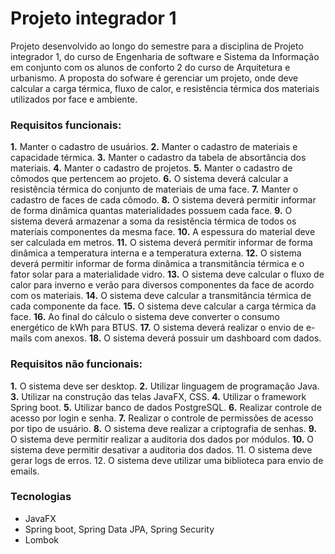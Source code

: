 # Projeto integrador 1

Projeto desenvolvido ao longo do semestre para a disciplina de Projeto integrador 1, do curso de Engenharia de software e Sistema da Informação em conjunto com os alunos de conforto 2 do curso de Arquitetura e urbanismo.
A proposta do sofware é gerenciar um projeto, onde deve calcular a carga térmica, fluxo de calor, e resistência térmica dos materiais utilizados por face e ambiente.


### Requisitos funcionais:
**1.** Manter o cadastro de usuários.
**2.** Manter o cadastro de materiais e capacidade térmica.
**3.** Manter o cadastro da tabela de absortância dos materiais.
**4.** Manter o cadastro de projetos.
**5.** Manter o cadastro de cômodos que pertencem ao projeto.
**6.** O sistema deverá  calcular a resistência  térmica do conjunto de materiais de uma face.
**7.** Manter o cadastro de faces de cada cômodo.
**8.** O sistema deverá permitir informar de forma dinâmica quantas materialidades possuem cada face.
**9.** O sistema deverá armazenar a soma da resistência térmica de todos os materiais componentes da mesma face.
**10.** A espessura do material deve ser calculada em metros.
**11.** O sistema deverá permitir informar de forma dinâmica a temperatura interna e a temperatura externa.
**12.** O sistema deverá permitir informar de forma dinâmica a transmitância térmica e o fator solar para a materialidade vidro.
**13.** O sistema deve calcular o fluxo de calor para inverno e verão para diversos componentes da face de acordo com os materiais.
**14.** O sistema deve calcular a transmitância térmica de cada componente da face.
**15.** O sistema deve calcular a carga térmica da face.
**16.** Ao final do cálculo o sistema deve converter o consumo energético de kWh para BTUS.
**17.** O sistema deverá realizar o envio de e-mails com anexos.
**18.** O sistema deverá possuir um dashboard com dados.

### Requisitos não funcionais:
**1.** O sistema deve ser desktop.
**2.** Utilizar linguagem de programação Java.
**3.** Utilizar na construção das telas JavaFX, CSS.
**4.** Utilizar o framework Spring boot.
**5.** Utilizar banco de dados PostgreSQL.
**6.** Realizar controle de acesso por login e senha.
**7.** Realizar o controle de permissões de acesso por tipo de usuário.
**8.** O sistema deve realizar a criptografia de senhas.
**9.** O sistema deve permitir realizar a auditoria dos dados por módulos.
**10.** O sistema deve permitir desativar a auditoria dos dados.
11. O sistema deve gerar logs de erros. 
12. O sistema deve utilizar uma biblioteca para envio de emails.


### Tecnologias
  - JavaFX
  - Spring boot, Spring Data JPA, Spring Security
  - Lombok

